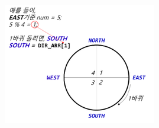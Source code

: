<img src = "assets/built/postsImages/TheCornerstoneOfJava/2021-06-20-12cornerstoneJava9/img.png" width="80%" align="left"><br/>
